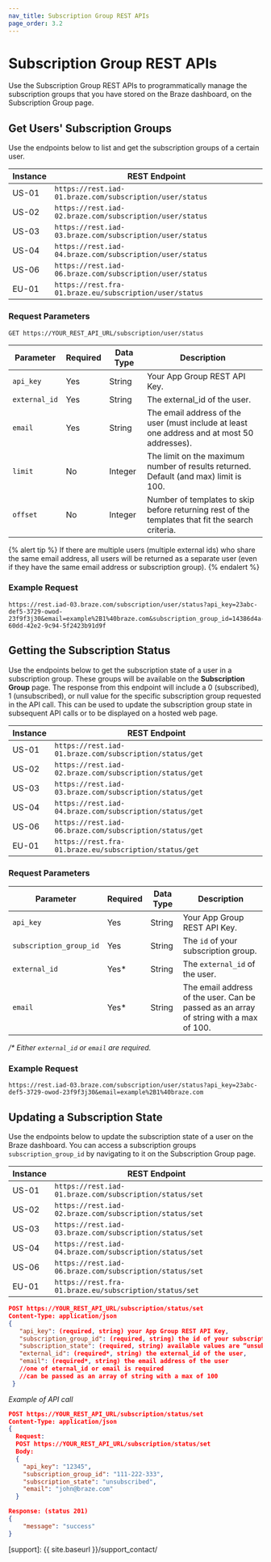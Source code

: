 ```yaml
---
nav_title: Subscription Group REST APIs
page_order: 3.2
---
```


# Subscription Group REST APIs

Use the Subscription Group REST APIs to programmatically manage the subscription groups that you have stored on the Braze dashboard, on the Subscription Group page.

## Get Users' Subscription Groups

Use the endpoints below to list and get the subscription groups of a certain user.

Instance  | REST Endpoint
----------|------------------------------------------------
US-01 | `https://rest.iad-01.braze.com/subscription/user/status`
US-02 | `https://rest.iad-02.braze.com/subscription/user/status`
US-03 | `https://rest.iad-03.braze.com/subscription/user/status`
US-04 | `https://rest.iad-04.braze.com/subscription/user/status`
US-06 | `https://rest.iad-06.braze.com/subscription/user/status`
EU-01 | `https://rest.fra-01.braze.eu/subscription/user/status`

### Request Parameters

```
GET https://YOUR_REST_API_URL/subscription/user/status
```

| Parameter | Required | Data Type | Description |
|---|---|---|---|
| `api_key`  | Yes | String | Your App Group REST API Key. |
| `external_id`  | Yes | String | The external_id of the user. |
| `email`  |  Yes | String | The email address of the user (must include at least one address and at most 50 addresses). |
| `limit` | No | Integer | The limit on the maximum number of results returned. Default (and max) limit is 100. |
| `offset`  |  No | Integer | Number of templates to skip before returning rest of the templates that fit the search criteria. |

{% alert tip %}
If there are multiple users (multiple external ids) who share the same email address, all users will be returned as a separate user (even if they have the same email address or subscription group).
{% endalert %}

### Example Request

```
https://rest.iad-03.braze.com/subscription/user/status?api_key=23abc-def5-3729-owod-23f9f3j30&email=example%2B1%40braze.com&subscription_group_id=14386d4a-60dd-42e2-9c94-5f2423b91d9f
```

## Getting the Subscription Status

Use the endpoints below to get the subscription state of a user in a subscription group. These groups will be available on the __Subscription Group__ page. The response from this endpoint will include a 0 (subscribed), 1 (unsubscribed), or null value for the specific subscription group requested in the API call.  This can be used to update the subscription group state in subsequent API calls or to be displayed on a hosted web page.

Instance  | REST Endpoint
----------|------------------------------------------------
US-01 | `https://rest.iad-01.braze.com/subscription/status/get`
US-02 | `https://rest.iad-02.braze.com/subscription/status/get`
US-03 | `https://rest.iad-03.braze.com/subscription/status/get`
US-04 | `https://rest.iad-04.braze.com/subscription/status/get`
US-06 | `https://rest.iad-06.braze.com/subscription/status/get`
EU-01 | `https://rest.fra-01.braze.eu/subscription/status/get`

### Request Parameters

| Parameter | Required | Data Type | Description |
|---|---|---|---|
| `api_key`  | Yes | String | Your App Group REST API Key. |
| `subscription_group_id`  | Yes | String | The `id` of your subscription group. |
| `external_id`  |  Yes* | String | The `external_id` of the user. |
| `email` | Yes* | String | The email address of the user. Can be passed as an array of string with a max of 100. |

_/* Either `external_id` or `email` are required._

### Example Request

```
https://rest.iad-03.braze.com/subscription/user/status?api_key=23abc-def5-3729-owod-23f9f3j30&email=example%2B1%40braze.com
```

## Updating a Subscription State

Use the endpoints below to update the subscription state of a user on the Braze dashboard. You can access a subscription groups `subscription_group_id` by navigating to it on the Subscription Group page.

Instance  | REST Endpoint
----------|------------------------------------------------
US-01 | `https://rest.iad-01.braze.com/subscription/status/set`
US-02 | `https://rest.iad-02.braze.com/subscription/status/set`
US-03 | `https://rest.iad-03.braze.com/subscription/status/set`
US-04 | `https://rest.iad-04.braze.com/subscription/status/set`
US-06 | `https://rest.iad-06.braze.com/subscription/status/set`
EU-01 | `https://rest.fra-01.braze.eu/subscription/status/set`

```json
POST https://YOUR_REST_API_URL/subscription/status/set
Content-Type: application/json
{
   "api_key": (required, string) your App Group REST API Key,
   "subscription_group_id": (required, string) the id of your subscription group,
   "subscription_state": (required, string) available values are “unsubscribed” (not in subscription group) or “subscribed” (in subscription group),
   "external_id": (required*, string) the external_id of the user,
   "email": (required*, string) the email address of the user
   //one of eternal_id or email is required
   //can be passed as an array of string with a max of 100
 }
```

_Example of API call_

```json
POST https://YOUR_REST_API_URL/subscription/status/set
Content-Type: application/json
{
  Request:
  POST https://YOUR_REST_API_URL/subscription/status/set
  Body:
  {
    "api_key": "12345",
    "subscription_group_id": "111-222-333",
    "subscription_state": "unsubscribed",
    "email": "john@braze.com"
  }
```

```json
Response: (status 201)
{
    "message": "success"
}
```


[support]: {{ site.baseurl }}/support_contact/
